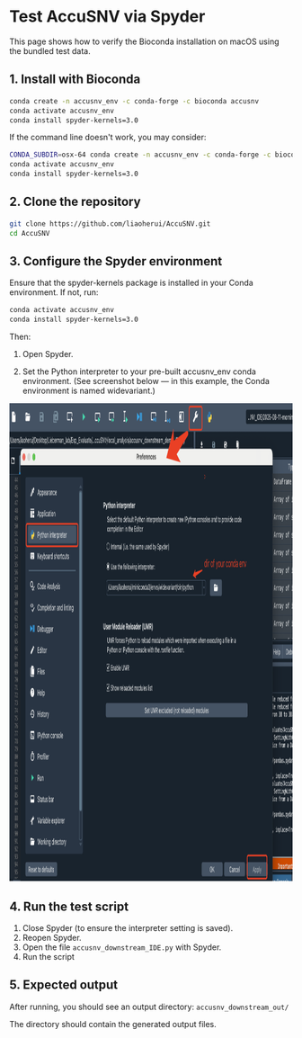 # Test AccuSNV via Spyder

This page shows how to verify the Bioconda installation on macOS using the bundled test data.

## 1. Install with Bioconda

```bash
conda create -n accusnv_env -c conda-forge -c bioconda accusnv
conda activate accusnv_env
conda install spyder-kernels=3.0
```
If the command line doesn't work, you may consider:

```bash
CONDA_SUBDIR=osx-64 conda create -n accusnv_env -c conda-forge -c bioconda accusnv_env
conda activate accusnv_env
conda install spyder-kernels=3.0
```

## 2. Clone the repository

```bash
git clone https://github.com/liaoherui/AccuSNV.git
cd AccuSNV
```


## 3. Configure the Spyder environment

Ensure that the spyder-kernels package is installed in your Conda environment. If not, run:

```bash
conda activate accusnv_env
conda install spyder-kernels=3.0
```

Then:

1. Open Spyder.

2. Set the Python interpreter to your pre-built accusnv_env conda environment. (See screenshot below — in this example, the Conda environment is named widevariant.)

<img src="https://github.com/liaoherui/AccuSNV/blob/main/readme_files/Spyder_env.jpg" width = "900" height = "850" >

## 4. Run the test script

1. Close Spyder (to ensure the interpreter setting is saved).
2. Reopen Spyder.
3. Open the file `accusnv_downstream_IDE.py` with Spyder.
4. Run the script

## 5. Expected output

After running, you should see an output directory: `accusnv_downstream_out/`

The directory should contain the generated output files.
